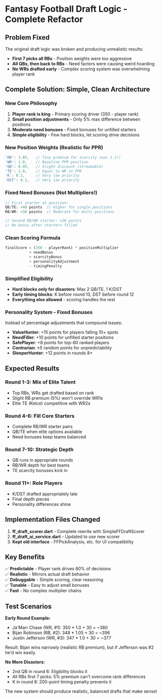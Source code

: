 # Fantasy Football Draft Logic - Complete Refactor

## Problem Fixed
The original draft logic was broken and producing unrealistic results:
- **First 7 picks all RBs** - Position weights were too aggressive 
- **All QBs, then back to RBs** - Need factors were causing weird hoarding
- **No WRs drafted early** - Complex scoring system was overwhelming player rank

## Complete Solution: Simple, Clean Architecture

### **New Core Philosophy**
1. **Player rank is king** - Primary scoring driver (350 - player rank)
2. **Small position adjustments** - Only 5% max difference between positions
3. **Moderate need bonuses** - Fixed bonuses for unfilled starters
4. **Simple eligibility** - Few hard blocks, let scoring drive decisions

### **New Position Weights (Realistic for PPR)**
```dart
'RB': 1.05,   // Tiny premium for scarcity (was 1.2!)
'WR': 1.0,    // Baseline PPR position
'QB': 0.95,   // Slight discount (streamable)
'TE': 1.0,    // Equal to WR in PPR
'K': 0.1,     // Very low priority
'DST': 0.1,   // Very low priority
```

### **Fixed Need Bonuses (Not Multipliers!)**
```dart
// First starter at position:
QB/TE: +40 points  // Higher for single positions
RB/WR: +30 points  // Moderate for multi positions

// Second RB/WR starter: +20 points
// No bonus after starters filled
```

### **Clean Scoring Formula**
```dart
finalScore = (350 - playerRank) * positionMultiplier 
           + needBonus 
           + scarcityBonus 
           + personalityAdjustment 
           - timingPenalty
```

### **Simplified Eligibility**
- **Hard blocks only for disasters**: Max 2 QB/TE, 1 K/DST
- **Early timing blocks**: K before round 13, DST before round 12
- **Everything else allowed** - scoring handles the rest

### **Personality System - Fixed Bonuses**
Instead of percentage adjustments that compound issues:
- **ValueHunter**: +15 points for players falling 10+ spots
- **NeedFiller**: +10 points for unfilled starter positions  
- **SafePlayer**: +8 points for top-60 ranked players
- **Contrarian**: ±5 random points for unpredictability
- **SleeperHunter**: +12 points in rounds 8+

## Expected Results

### **Round 1-3**: Mix of Elite Talent
- Top RBs, WRs get drafted based on rank
- Slight RB premium (5%) won't override WR1s
- Elite TE (Kelce) competitive with WR2s

### **Round 4-6**: Fill Core Starters  
- Complete RB/WR starter pairs
- QB/TE when elite options available
- Need bonuses keep teams balanced

### **Round 7-10**: Strategic Depth
- QB runs in appropriate rounds
- RB/WR depth for best teams
- TE scarcity bonuses kick in

### **Round 11+**: Role Players
- K/DST drafted appropriately late
- Final depth pieces
- Personality differences shine

## Implementation Files Changed

1. **ff_draft_scorer.dart** - Complete rewrite with SimpleFFDraftScorer
2. **ff_draft_ai_service.dart** - Updated to use new scorer
3. **Kept old interface** - FFPickAnalysis, etc. for UI compatibility

## Key Benefits

✅ **Predictable** - Player rank drives 80% of decisions  
✅ **Realistic** - Mirrors actual draft behavior  
✅ **Debuggable** - Simple scoring, clear reasoning  
✅ **Tunable** - Easy to adjust small bonuses  
✅ **Fast** - No complex multiplier chains  

## Test Scenarios

**Early Round Example:**
- Ja'Marr Chase (WR, #1): 350 * 1.0 + 30 = ~380
- Bijan Robinson (RB, #2): 348 * 1.05 + 30 = ~396  
- Justin Jefferson (WR, #3): 347 * 1.0 + 30 = ~377

Result: Bijan wins narrowly (realistic RB premium), but if Jefferson was #2 he'd win easily.

**No More Disasters:**
- 2nd QB in round 6: Eligibility blocks it
- All RBs first 7 picks: 5% premium can't overcome rank differences
- K in round 8: 200-point timing penalty prevents it

The new system should produce realistic, balanced drafts that make sense! 